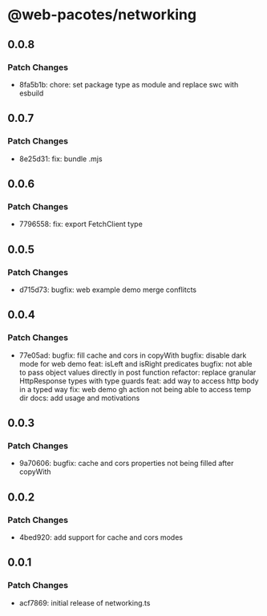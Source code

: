 # @web-pacotes/networking

## 0.0.8

### Patch Changes

- 8fa5b1b: chore: set package type as module and replace swc with esbuild

## 0.0.7

### Patch Changes

- 8e25d31: fix: bundle .mjs

## 0.0.6

### Patch Changes

- 7796558: fix: export FetchClient type

## 0.0.5

### Patch Changes

- d715d73: bugfix: web example demo merge conflitcts

## 0.0.4

### Patch Changes

- 77e05ad: bugfix: fill cache and cors in copyWith
  bugfix: disable dark mode for web demo
  feat: isLeft and isRight predicates
  bugfix: not able to pass object values directly in post function
  refactor: replace granular HttpResponse types with type guards
  feat: add way to access http body in a typed way
  fix: web demo gh action not being able to access temp dir
  docs: add usage and motivations

## 0.0.3

### Patch Changes

- 9a70606: bugfix: cache and cors properties not being filled after copyWith

## 0.0.2

### Patch Changes

- 4bed920: add support for cache and cors modes

## 0.0.1

### Patch Changes

- acf7869: initial release of networking.ts
